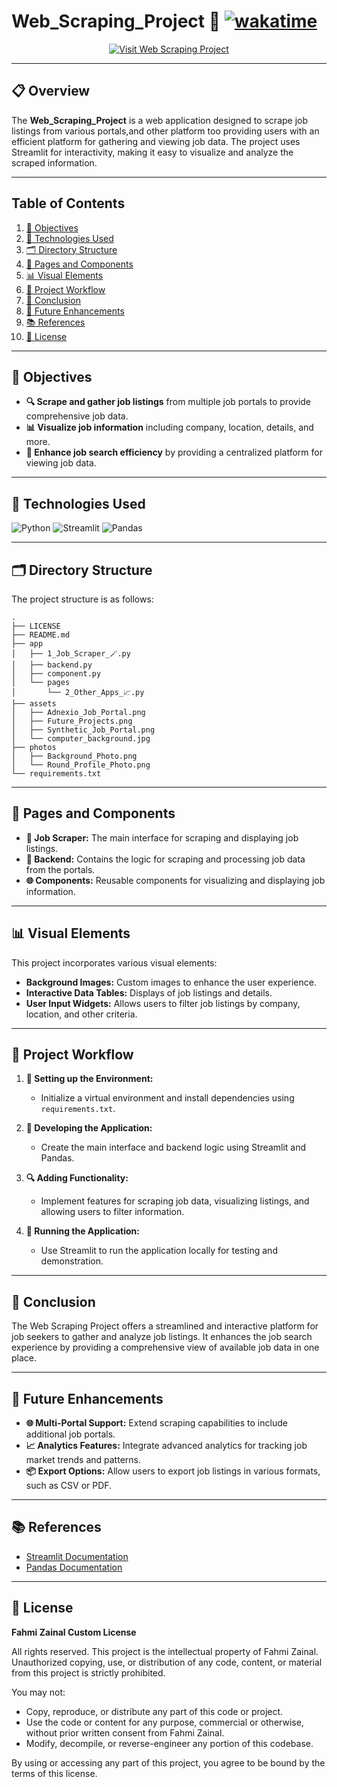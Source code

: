 # **Web_Scraping_Project 💼** [![wakatime](https://wakatime.com/badge/user/ae82a943-125e-489a-a656-e35fe84d587b/project/2dcb61f0-6e5b-4832-b294-a508eac6d691.svg)](https://wakatime.com/badge/user/ae82a943-125e-489a-a656-e35fe84d587b/project/2dcb61f0-6e5b-4832-b294-a508eac6d691)

<!-- Badge to Visit Project -->
<div align="center"> 
    <a href="https://web-scraping-projects.streamlit.app/">
        <img src="https://img.shields.io/badge/Visit%20Web%20Scraping%20Project-brightBlue?style=for-the-badge&logo=streamlit" alt="Visit Web Scraping Project"/>
    </a>
</div>

---

## **📋 Overview**
The **Web_Scraping_Project** is a web application designed to scrape job listings from various portals,and other platform too providing users with an efficient platform for gathering and viewing job data. The project uses Streamlit for interactivity, making it easy to visualize and analyze the scraped information.

---

## **Table of Contents**

1. [🎯 Objectives](#-objectives)
2. [🔧 Technologies Used](#-technologies-used)
3. [🗂️ Directory Structure](#-directory-structure)
4. [📁 Pages and Components](#-pages-and-components)
5. [📊 Visual Elements](#-visual-elements)
6. [🔄 Project Workflow](#-project-workflow)
7. [🎉 Conclusion](#-conclusion)
8. [🔮 Future Enhancements](#-future-enhancements)
9. [📚 References](#-references)
10. [📜 License](#-license)

---

## **🎯 Objectives**

- **🔍 Scrape and gather job listings** from multiple job portals to provide comprehensive job data.
- **📊 Visualize job information** including company, location, details, and more.
- **💼 Enhance job search efficiency** by providing a centralized platform for viewing job data.

---

## **🔧 Technologies Used**

![Python](https://img.shields.io/badge/python-3670A0?style=for-the-badge&logo=python&logoColor=ffdd54)
![Streamlit](https://img.shields.io/badge/Streamlit-%23FF4B4B.svg?style=for-the-badge&logo=Streamlit&logoColor=white)
![Pandas](https://img.shields.io/badge/pandas-%23150458.svg?style=for-the-badge&logo=pandas&logoColor=white)

---

## **🗂️ Directory Structure**

The project structure is as follows:

```plaintext
.
├── LICENSE
├── README.md
├── app
│   ├── 1_Job_Scraper_🪄.py
│   ├── backend.py
│   ├── component.py
│   └── pages
│       └── 2_Other_Apps_📈.py
├── assets
│   ├── Adnexio_Job_Portal.png
│   ├── Future_Projects.png
│   ├── Synthetic_Job_Portal.png
│   └── computer_background.jpg
├── photos
│   ├── Background_Photo.png
│   └── Round_Profile_Photo.png
└── requirements.txt
```

---

## **📁 Pages and Components**

- **📄 Job Scraper:** The main interface for scraping and displaying job listings.
- **🔧 Backend:** Contains the logic for scraping and processing job data from the portals.
- **🌐 Components:** Reusable components for visualizing and displaying job information.

---

## **📊 Visual Elements**

This project incorporates various visual elements:
- **Background Images:** Custom images to enhance the user experience.
- **Interactive Data Tables:** Displays of job listings and details.
- **User Input Widgets:** Allows users to filter job listings by company, location, and other criteria.

---

## **🔄 Project Workflow**

1. **📂 Setting up the Environment:**
   - Initialize a virtual environment and install dependencies using `requirements.txt`.

2. **🧩 Developing the Application:**
   - Create the main interface and backend logic using Streamlit and Pandas.

3. **🔍 Adding Functionality:**
   - Implement features for scraping job data, visualizing listings, and allowing users to filter information.

4. **🚀 Running the Application:**
   - Use Streamlit to run the application locally for testing and demonstration.

---

## **🎉 Conclusion**

The Web Scraping Project offers a streamlined and interactive platform for job seekers to gather and analyze job listings. It enhances the job search experience by providing a comprehensive view of available job data in one place.

---

## **🔮 Future Enhancements**

- **🌐 Multi-Portal Support:** Extend scraping capabilities to include additional job portals.
- **📈 Analytics Features:** Integrate advanced analytics for tracking job market trends and patterns.
- **📦 Export Options:** Allow users to export job listings in various formats, such as CSV or PDF.

---

## **📚 References**

- [Streamlit Documentation](https://docs.streamlit.io/)
- [Pandas Documentation](https://pandas.pydata.org/docs/)

---

## **📜 License**

**Fahmi Zainal Custom License**

All rights reserved. This project is the intellectual property of Fahmi Zainal. Unauthorized copying, use, or distribution of any code, content, or material from this project is strictly prohibited.

You may not:
- Copy, reproduce, or distribute any part of this code or project.
- Use the code or content for any purpose, commercial or otherwise, without prior written consent from Fahmi Zainal.
- Modify, decompile, or reverse-engineer any portion of this codebase.

By using or accessing any part of this project, you agree to be bound by the terms of this license.
